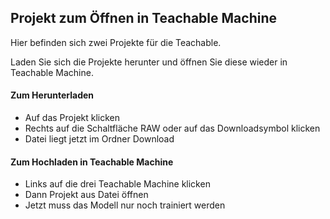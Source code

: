 <h2>Projekt zum Öffnen in Teachable Machine </h2>
<p>Hier befinden sich zwei Projekte für die Teachable.</p>
<p>Laden Sie sich die Projekte herunter und öffnen Sie diese wieder in Teachable Machine.</p>
<h4>Zum Herunterladen</h4>
<ul>
  <li>Auf das Projekt klicken</li>
  <li>Rechts auf die Schaltfläche RAW oder auf das Downloadsymbol klicken</li>
  <li>Datei liegt jetzt im Ordner Download</li>
</ul>
<h4>Zum Hochladen in Teachable Machine</h4>
<ul>
  <li>Links auf die drei Teachable Machine klicken</li>
  <li>Dann Projekt aus Datei öffnen</li>
  <li>Jetzt muss das Modell nur noch trainiert werden</li>
</ul>
